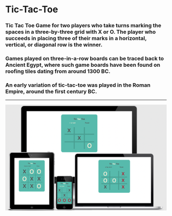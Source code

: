 # Tic-Tac-Toe

### Tic Tac Toe Game for two players who take turns marking the spaces in a three-by-three grid with X or O. The player who succeeds in placing three of their marks in a horizontal, vertical, or diagonal row is the winner.

### Games played on three-in-a-row boards can be traced back to Ancient Egypt, where such game boards have been found on roofing tiles dating from around 1300 BC.
### An early variation of tic-tac-toe was played in the Roman Empire, around the first century BC. 
---

![responsive design](https://github.com/Flow-matic/Tic-Tac-Toe/blob/main/assets/images/responsive%20design.png?raw=true) 